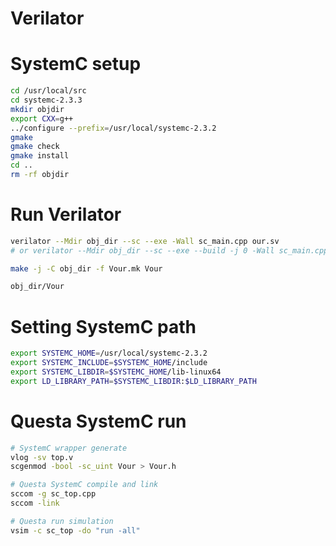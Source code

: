 # Verilator

# SystemC setup

```bash
cd /usr/local/src
cd systemc-2.3.3
mkdir objdir
export CXX=g++
../configure --prefix=/usr/local/systemc-2.3.2
gmake 
gmake check
gmake install
cd ..
rm -rf objdir
```

# Run Verilator

```bash
verilator --Mdir obj_dir --sc --exe -Wall sc_main.cpp our.sv
# or verilator --Mdir obj_dir --sc --exe --build -j 0 -Wall sc_main.cpp our.sv

make -j -C obj_dir -f Vour.mk Vour

obj_dir/Vour
```

# Setting SystemC path

```bash
export SYSTEMC_HOME=/usr/local/systemc-2.3.2
export SYSTEMC_INCLUDE=$SYSTEMC_HOME/include
export SYSTEMC_LIBDIR=$SYSTEMC_HOME/lib-linux64
export LD_LIBRARY_PATH=$SYSTEMC_LIBDIR:$LD_LIBRARY_PATH
```

# Questa SystemC run
```bash
# SystemC wrapper generate
vlog -sv top.v
scgenmod -bool -sc_uint Vour > Vour.h

# Questa SystemC compile and link
sccom -g sc_top.cpp
sccom -link

# Questa run simulation
vsim -c sc_top -do "run -all"
```